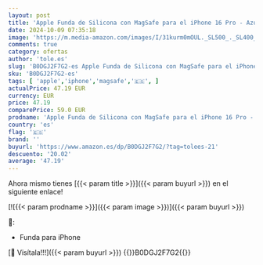 ```yaml
---
layout: post
title: 'Apple Funda de Silicona con MagSafe para el iPhone 16 Pro - Azul Denim '
date: 2024-10-09 07:35:18
image: 'https://m.media-amazon.com/images/I/31kurm0mOUL._SL500_._SL400_.jpg'
comments: true
category: ofertas
author: 'tole.es'
slug: 'B0DGJ2F7G2-es Apple Funda de Silicona con MagSafe para el iPhone 16 Pro...'
sku: 'B0DGJ2F7G2-es'
tags: [ 'apple','iphone','magsafe','🇪🇸', ]
actualPrice: 47.19 EUR
currency: EUR
price: 47.19
comparePrice: 59.0 EUR
prodname: 'Apple Funda de Silicona con MagSafe para el iPhone 16 Pro - Azul Denim '
country: 'es'
flag: '🇪🇸'
brand: ''
buyurl: 'https://www.amazon.es/dp/B0DGJ2F7G2/?tag=tolees-21'
descuento: '20.02'
average: '47.19'
---
```


Ahora mismo tienes [{{< param title >}}]({{< param buyurl >}}) en el siguiente enlace!

[![{{< param prodname >}}]({{< param image >}})]({{< param buyurl >}})

🔎:

- Funda para iPhone

[🛒 Visítala!!!]({{< param buyurl >}})
{{<world>}}B0DGJ2F7G2{{</world>}}
